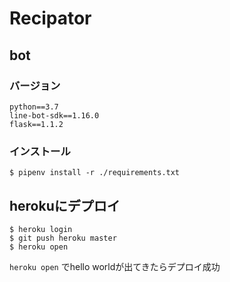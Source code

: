 # Recipator

## bot
### バージョン
```
python==3.7
line-bot-sdk==1.16.0
flask==1.1.2
```

### インストール
```
$ pipenv install -r ./requirements.txt
```

## herokuにデプロイ
```
$ heroku login
$ git push heroku master
$ heroku open
```
`heroku open` でhello worldが出てきたらデプロイ成功